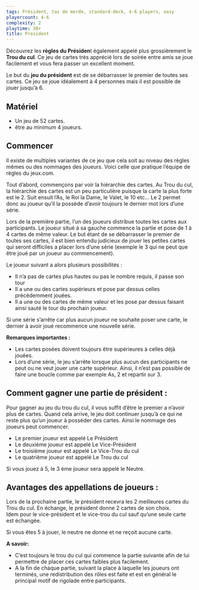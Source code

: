 ```yaml
---
tags: Président, tas de merde, standard-deck, 4-6 players, easy
playercount: 4-6
complexity: 2
playtime: 30+
title: President
---
```


Découvrez les **règles du Présiden**t également appelé plus grossièrement le **Trou du cul**. Ce jeu de cartes très apprécié lors de soirée entre amis se joue facilement et vous fera passer un excellent moment.

Le but du **jeu du président** est de se débarrasser le premier de toutes ses cartes. Ce jeu se joue idéalement à 4 personnes mais il est possible de jouer jusqu’à 6.

## Matériel

-   Un jeu de 52 cartes.
-   être au minimum 4 joueurs.

## Commencer

Il existe de multiples variantes de ce jeu que cela soit au niveau des règles mêmes ou des nommages des joueurs. Voici celle que pratique l’équipe de règles du jeux.com.

Tout d’abord, commençons par voir la hiérarchie des cartes. Au Trou du cul, la hiérarchie des cartes est un peu particulière puisque la carte la plus forte est le 2. Suit ensuit l’As, le Roi la Dame, le Valet, le 10 etc… Le 2 permet donc au joueur qu’il la possède d’avoir toujours le dernier mot lors d’une série.

Lors de la première partie, l’un des joueurs distribue toutes les cartes aux participants. Le joueur situé à sa gauche commence la partie et pose de 1 à 4 cartes de même valeur. Le but étant de se débarrasser le premier de toutes ses cartes, il est bien entendu judicieux de jouer les petites cartes qui seront difficiles a placer lors d’une série (exemple le 3 qui ne peut que être joué par un joueur au commencement).

Le joueur suivant a alors plusieurs possibilités :

-    Il n’a pas de cartes plus hautes ou pas le nombre requis, il passe son tour
-   Il a une ou des cartes supérieurs et pose par dessus celles précédemment jouées.
-   Il a une ou des cartes de même valeur et les pose par dessus faisant ainsi sauté le tour du prochain joueur.

Si une série s’arrête car plus aucun joueur ne souhaite poser une carte, le dernier à avoir joué recommence une nouvelle série.

**Remarques importantes :**

-   Les cartes posées doivent toujours être supérieures à celles déjà jouées.
-   Lors d’une série, le jeu s’arrête lorsque plus aucun des participants ne peut ou ne veut jouer une carte supérieur. Ainsi, il n’est pas possible de faire une boucle comme par exemple As, 2 et repartir sur 3.

## Comment gagner une partie de président :

Pour gagner au jeu du trou du cul, il vous suffit d’être le premier a n’avoir plus de cartes. Quand cela arrive, le jeu doit continuer jusqu’à ce qui ne reste plus qu’un joueur à posséder des cartes. Ainsi le nommage des joueurs peut commencer.

-   Le premier joueur est appelé Le Président
-   Le deuxième joueur est appelé Le Vice-Président
-   Le troisième joueur est appelé Le Vice-Trou du cul
-   Le quatrième joueur est appelé Le Trou du cul

Si vous jouez à 5, le 3 ème joueur sera appelé le Neutre.

## Avantages des appellations de joueurs :

Lors de la prochaine partie, le président recevra les 2 meilleures cartes du Trou du cul. En échange, le président donne 2 cartes de son choix.  
Idem pour le vice-président et le vice-trou du cul sauf qu’une seule carte est échangée.

Si vous êtes 5 à jouer, le neutre ne donne et ne reçoit aucune carte.

**A savoir:**

-   C’est toujours le trou du cul qui commence la partie suivante afin de lui permettre de placer ces cartes faibles plus facilement.
-   A la fin de chaque partie, suivant la place à laquelle les joueurs ont terminés, une redistribution des rôles est faite et est en général le principal motif de rigolade entre participants.